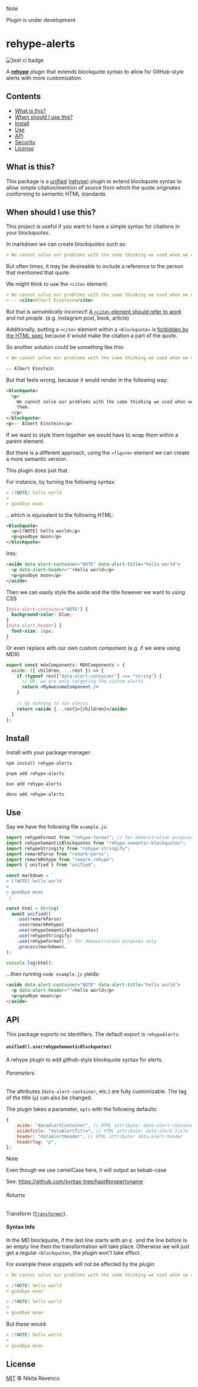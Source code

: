 > [!NOTE]
> Plugin is under development

# rehype-alerts

![test ci badge](https://github.com/nikitarevenco/rehype-alerts/actions/workflows/tests.yml/badge.svg)

A **[rehype][]** plugin that extends blockquote syntax to allow for GitHub-style alerts with more customization.

## Contents

- [What is this?](#what-is-this)
- [When should I use this?](#when-should-i-use-this)
- [Install](#install)
- [Use](#use)
- [API](#api)
- [Security](#security)
- [License](#license)

## What is this?

This package is a [unified][] ([rehype][]) plugin to extend blockquote syntax to allow simple citation/mention of source from which the quote originates conforming to semantic HTML standards

## When should I use this?

This project is useful if you want to have a simple syntax for citations in your blockquotes.

In markdown we can create blockquotes such as:

```md
> We cannot solve our problems with the same thinking we used when we created them.
```

But often times, it may be desireable to include a reference to the person that mentioned that quote.

We might think to use the `<cite>` element:

```md
> We cannot solve our problems with the same thinking we used when we created them.
> -- <cite>Albert Einstein</cite>
```

But that is _semantically incorrect_! [A `<cite>` element should refer to _work_](https://developer.mozilla.org/en-US/docs/Web/HTML/Element/cite#usage_notes) and not _people_. (e.g. instagram post, book, article)

Additionally, putting a `<cite>` element within a `<blockquote>` is [forbidden by the HTML spec](https://www.w3.org/TR/html5-author/the-blockquote-element.html#the-blockquote-element) because it would make the citation a part of the quote.

So another solution could be something like this:

```md
> We cannot solve our problems with the same thinking we used when we created them.

-- Albert Einstein
```

But that feels wrong, because it would render in the following way:

```html
<blockquote>
  <p>
    We cannot solve our problems with the same thinking we used when we created
    them.
  </p>
</blockquote>
<p>-- Albert Einstein</p>
```

If we want to style them together we would have to wrap them within a parent element.

But there is a different approach, using the `<figure>` element we can create a more semantic version.

This plugin does just that.

For instance, by turning the following syntax:

```md
> [!NOTE] hello world
>
> goodbye moon
```

...which is equivalent to the following HTML:

```html
<blockquote>
  <p>[!NOTE] hello world</p>
  <p>goodbye moon</p>
</blockquote>
```

Into:

```html
<aside data-alert-container="NOTE" data-alert-title="hello world">
  <p data-alert-header="">hello world</p>
  <p>goodbye moon</p>
</aside>
```

Then we can easily style the aside and the title however we want to using CSS

```css
[data-alert-container="NOTE"] {
  background-color: blue;
}
[data-alert-header] {
  font-size: 16px;
}
```

Or even replace with our own custom component (e.g. if we were using MDX)

```jsx
export const mdxComponents: MDXComponents = {
  aside: ({ children, ...rest }) => {
    if (typeof rest["data-alert-container"] === "string") {
      // OK, we are only targeting the custom alerts
      return <MyAwesomeComponent />
    }
    
    // do nothing to non alerts
    return <aside {...rest}>{children}</aside>
  }
};
```

## Install

Install with your package manager:

```
npm install rehype-alerts
```

```
pnpm add rehype-alerts
```

```
bun add rehype-alerts
```

```
deno add rehype-alerts
```

## Use

Say we have the following file `example.js`:

```js
import rehypeFormat from "rehype-format"; // for demonstration purposes only
import rehypeSemanticBlockquotes from "rehype-semantic-blockquotes";
import rehypeStringify from "rehype-stringify";
import remarkParse from "remark-parse";
import remarkRehype from "remark-rehype";
import { unified } from "unified";

const markdown = `
> [!NOTE] hello world
>
> goodbye moon
`;

const html = String(
  await unified()
    .use(remarkParse)
    .use(remarkRehype)
    .use(rehypeSemanticBlockquotes)
    .use(rehypeStringify)
    .use(rehypeFormat) // for demonstration purposes only
    .process(markdown),
);

console.log(html);
```

...then running `node example.js` yields:

```html
<aside data-alert-container="NOTE" data-alert-title="hello world">
  <p data-alert-header="">hello world</p>
  <p>goodbye moon</p>
</aside>
```

## API

This package exports no identifiers. The default export is `rehypeAlerts`.

#### `unified().use(rehypeSemanticBlockquotes)`

A rehype plugin to add github-style blockquote syntax for alerts.

###### Parameters

The attributes (`data-alert-container`, etc.) are fully customizable. The tag of the title (`p`) can also be changed.

The plugin takes a parameter, `opts` with the following defaults:

```js
{
    aside: "dataAlertContainer", // HTML attribute: data-alert-container
    asideTitle: "dataAlertTitle", // HTML attribute: data-alert-title
    header: "dataAlertHeader", // HTML attribute: data-alert-header
    headerTag: "p",
};
```

> [!NOTE]
> Even though we use camelCase here, it will output as kebab-case
>
> See: https://github.com/syntax-tree/hast#propertyname


###### Returns

Transform ([`Transformer`][unified-transformer]).

#### Syntax Info

In the MD blockquote, if the last line starts with an `@ ` and the line before is an empty line then the transformation will take place. Otherwise we will just get a regular `<blockquote>`, the plugin won't take effect.

For example these snippets will not be affected by the plugin:

```md
> We cannot solve our problems with the same thinking we used when we created them.
```

```md
> [!NOTE] hello world
> goodbye moon
```

```md
> [!NOTE] hello world
>
> goodbye moon
```

But these would:

```md
> [!NOTE] hello world
>
> goodbye moon
```

## License

[MIT][license] © Nikita Revenco

[npm]: https://docs.npmjs.com/cli/install
[esm]: https://gist.github.com/sindresorhus/a39789f98801d908bbc7ff3ecc99d99c
[license]: license
[hast]: https://github.com/syntax-tree/hast
[rehype]: https://github.com/rehypejs/rehype
[remark]: https://github.com/remarkjs/remark
[unified]: https://github.com/unifiedjs/unified
[unified-transformer]: https://github.com/unifiedjs/unified#transformer
[wiki-xss]: https://en.wikipedia.org/wiki/Cross-site_scripting
[api-remark-unlink]: #unifieduseremarkvideos
